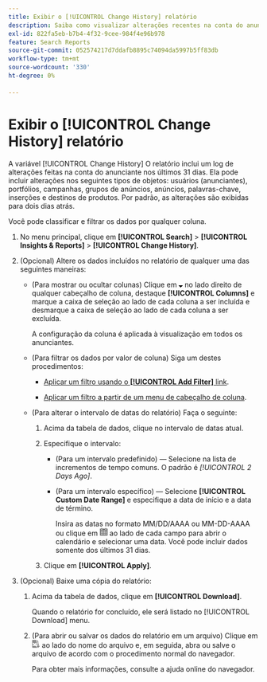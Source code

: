 ```yaml
---
title: Exibir o [!UICONTROL Change History] relatório
description: Saiba como visualizar alterações recentes na conta do anunciante.
exl-id: 822fa5eb-b7b4-4f32-9cee-984f4e96b978
feature: Search Reports
source-git-commit: 052574217d7ddafb8895c74094da5997b5ff83db
workflow-type: tm+mt
source-wordcount: '330'
ht-degree: 0%

---
```


# Exibir o [!UICONTROL Change History] relatório

A variável [!UICONTROL Change History] O relatório inclui um log de alterações feitas na conta do anunciante nos últimos 31 dias. Ela pode incluir alterações nos seguintes tipos de objetos: usuários (anunciantes), portfólios, campanhas, grupos de anúncios, anúncios, palavras-chave, inserções e destinos de produtos. Por padrão, as alterações são exibidas para dois dias atrás.

Você pode classificar e filtrar os dados por qualquer coluna.

1. No menu principal, clique em **[!UICONTROL Search]** > **[!UICONTROL Insights & Reports]** > **[!UICONTROL Change History]**.

1. (Opcional) Altere os dados incluídos no relatório de qualquer uma das seguintes maneiras:

   * (Para mostrar ou ocultar colunas) Clique em ![Seta para baixo](/help/search-social-commerce/assets/arrow-down-expand.png "Seta para baixo") no lado direito de qualquer cabeçalho de coluna, destaque **[!UICONTROL Columns]** e marque a caixa de seleção ao lado de cada coluna a ser incluída e desmarque a caixa de seleção ao lado de cada coluna a ser excluída.

     A configuração da coluna é aplicada à visualização em todos os anunciantes.

   * (Para filtrar os dados por valor de coluna) Siga um destes procedimentos:

      * [Aplicar um filtro usando o **[!UICONTROL Add Filter]** link](/help/search-social-commerce/common-tasks/data-views/ad-hoc-settings/column-filter-apply-from-column-heading.md).

      * [Aplicar um filtro a partir de um menu de cabeçalho de coluna](/help/search-social-commerce/common-tasks/data-views/ad-hoc-settings/column-filter-apply-from-column-heading.md).

   * (Para alterar o intervalo de datas do relatório) Faça o seguinte:

      1. Acima da tabela de dados, clique no intervalo de datas atual.

      1. Especifique o intervalo:

         * (Para um intervalo predefinido) — Selecione na lista de incrementos de tempo comuns. O padrão é *[!UICONTROL 2 Days Ago]*.

         * (Para um intervalo específico) — Selecione **[!UICONTROL Custom Date Range]** e especifique a data de início e a data de término.

           Insira as datas no formato MM/DD/AAAA ou MM-DD-AAAA ou clique em ![Calendário](/help/search-social-commerce/assets/calendar.png "Calendário") ao lado de cada campo para abrir o calendário e selecionar uma data. Você pode incluir dados somente dos últimos 31 dias.

      1. Clique em **[!UICONTROL Apply]**.

1. (Opcional) Baixe uma cópia do relatório:

   1. Acima da tabela de dados, clique em **[!UICONTROL Download]**.

      Quando o relatório for concluído, ele será listado no [!UICONTROL Download] menu.

   1. (Para abrir ou salvar os dados do relatório em um arquivo) Clique em ![Baixar Relatório como XLS](/help/search-social-commerce/assets/download-spreadsheet2.png "Baixar Relatório como XLS") ao lado do nome do arquivo e, em seguida, abra ou salve o arquivo de acordo com o procedimento normal do navegador.

      Para obter mais informações, consulte a ajuda online do navegador.
